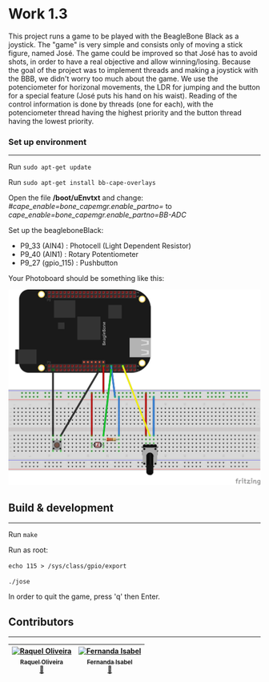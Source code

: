 # Work 1.3

This project runs a game to be played with the BeagleBone Black as a joystick. The "game" is very simple and consists only of moving a stick figure, named José. The game could be improved so that José has to avoid shots, in order to have a real objective and allow winning/losing. Because the goal of the project was to implement threads and making a joystick with the BBB, we didn't worry too much about the game. We use the potenciometer for horizonal movements, the LDR for jumping and the button for a special feature (José puts his hand on his waist). Reading of the control information is done by threads (one for each), with the potenciometer thread having the highest priority and the button thread having the lowest priority.

### Set up environment
--- 
Run `sudo apt-get update`

Run `sudo apt-get install bb-cape-overlays`

Open the file **/boot/uEnvtxt** and change:
*#cape_enable=bone_capemgr.enable_partno=* to *cape_enable=bone_capemgr.enable_partno=BB-ADC*

Set up the beagleboneBlack:
 - P9_33 (AIN4) : Photocell (Light Dependent Resistor)
 - P9_40 (AIN1) : Rotary Potentiometer
 - P9_27 (gpio_115) : Pushbutton

Your Photoboard should be something like this:

![alt tag](Protoboard_bb.png?raw=true "Configuration")


## Build & development 
---

Run `make`

Run as root:

`echo 115 > /sys/class/gpio/export`

`./jose`

In order to quit the game, press 'q' then Enter.


## Contributors ##
---

| [![Raquel Oliveira](https://avatars.githubusercontent.com/raquel-oliveira?s=100)<br /><sub> Raquel Oliveira</sub>](http://raquel-oliveira.github.io)<br />[👀](https://github.com/raquel-oliveira/operational-systems/commits?author=raquel-oliveira) | [![Fernanda Isabel](https://avatars.githubusercontent.com/feisabel?s=100)<br /><sub>Fernanda Isabel</sub>](https://github.com/feisabel)<br />[👀](https://github.com/raquel-oliveira/operational-systems/commits?author=feisabel)|
| :---: | :---: |

